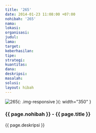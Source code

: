 ```yaml
---
title: '265'
date: 2014-01-23 11:08:00 +07:00
nohibah: '265'
nama: 
lokasi: 
organisasi: 
judul: 
lama: 
target: 
keberhasilan: 
tipe: 
strategi: 
kuantitas: 
dana: 
deskripsi: 
masalah: 
solusi: 
layout: hibah
---
```


![265](/static/img/hibahcms/265.png){: .img-responsive }{: width="350" }

### {{ page.nohibah }} - {{ page.title }}

{{ page.deskripsi }}
